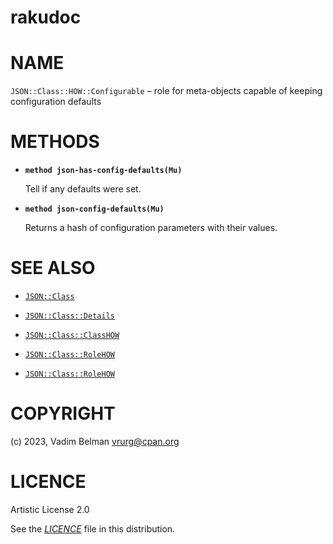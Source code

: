 rakudoc
=======

NAME
====

`JSON::Class::HOW::Configurable` – role for meta-objects capable of keeping configuration defaults

METHODS
=======

  * **`method json-has-config-defaults(Mu)`**

    Tell if any defaults were set.

  * **`method json-config-defaults(Mu)`**

    Returns a hash of configuration parameters with their values.

SEE ALSO
========

  * [`JSON::Class`](../Class.md)

  * [`JSON::Class::Details`](Details.md)

  * [`JSON::Class::ClassHOW`](../ClassHOW.md)

  * [`JSON::Class::RoleHOW`](../RoleHOW.md)

  * [`JSON::Class::RoleHOW`](../SequenceHOW.md)

COPYRIGHT
=========

(c) 2023, Vadim Belman <vrurg@cpan.org>

LICENCE
=======

Artistic License 2.0

See the [*LICENCE*](../../../../../LICENCE) file in this distribution.


